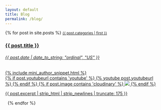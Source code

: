 ```yaml
---
layout: default
title: Blog
permalink: /blog/
---
```

<div class="container">
  <div class="row">
    <div class="list-group">
      {% for post in site.posts %}
        <a href="{{ post.url }}" class="list-group-item list-group-item-action">
          <small class="text-success font-weight-bold">{{ post.categories | first }}</small>
          <div>
            <div class="d-flex justify-content-between">
              <h3 class="mb-1 font-italic">{{ post.title }}</h3>
              <h6 class="font-weight-bold">{{ post.date | date_to_string: "ordinal", "US" }}</h6>
            </div>
            {% include mini_author_snippet.html %}
          </div>
            {% if post.youtubeurl contains 'youtube' %}&nbsp;{% youtube post.youtubeurl %}&nbsp;{% endif %}
            {% if post.image contains 'cloudinary' %}&nbsp;<img src="{{ post.image }}" class="img-fluid rounded shadow">&nbsp;{% endif %}
            <p class="text-muted">{{ post.excerpt | strip_html | strip_newlines | truncate: 175 }}</p>
        </a>
        <span>&nbsp;</span>
      {% endfor %}
    </div>
  </div>  
</div>
